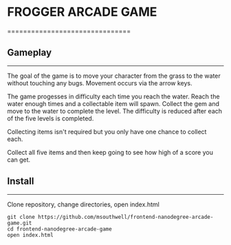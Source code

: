 # FROGGER ARCADE GAME
===============================
## Gameplay
--------
The goal of the game is to move your character from the grass to the water
without touching any bugs.  Movement occurs via the arrow keys.

The game progesses in difficulty each time you reach the water.  Reach the water
enough times and a collectable item will spawn.  Collect the gem and move to the
water to complete the level.  The difficulty is reduced after each of the
five levels is completed.

Collecting items isn't required but you only have one chance to collect each.

Collect all five items and then keep going to see how high of a score you can get.

## Install
--------
Clone repository, change directories, open index.html
```shell
git clone https://github.com/msouthwell/frontend-nanodegree-arcade-game.git
cd frontend-nanodegree-arcade-game
open index.html
```






